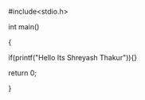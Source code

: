 #include<stdio.h>  

 int main()    

{    

 if(printf("Hello Its Shreyash Thakur")){}    

return 0;  

}   
